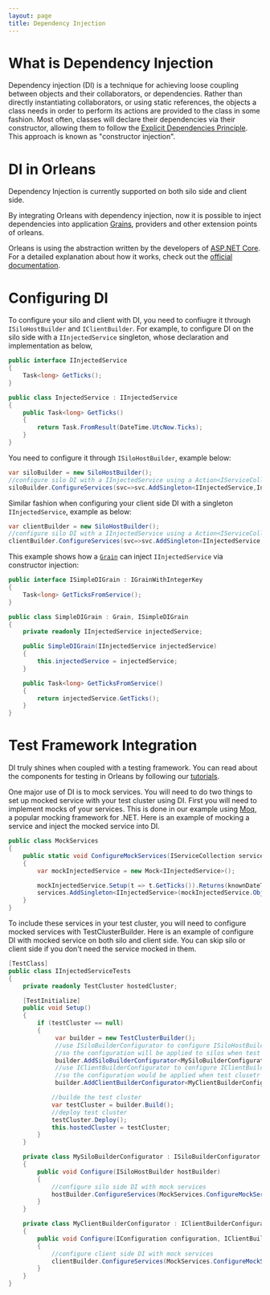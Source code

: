 ```yaml
---
layout: page
title: Dependency Injection
---
```


# What is Dependency Injection

Dependency injection (DI) is a technique for achieving loose coupling between objects and their collaborators, or dependencies. Rather than directly instantiating collaborators, or using static references, the objects a class needs in order to perform its actions are provided to the class in some fashion. Most often, classes will declare their dependencies via their constructor, allowing them to follow the [Explicit Dependencies Principle](http://deviq.com/explicit-dependencies-principle/). This approach is known as "constructor injection".

# DI in Orleans

Dependency Injection is currently supported on both silo side and client side. 

By integrating Orleans with dependency injection, now it is possible to inject dependencies into application [Grains](../Getting-Started-With-Orleans/Grains.md), providers and other extension points of orleans. 

Orleans is using the abstraction written by the developers of [ASP.NET Core](https://docs.asp.net). For a detailed explanation about how it works, check out the [official documentation](https://docs.microsoft.com/en-us/aspnet/core/fundamentals/dependency-injection).

# Configuring DI
To configure your silo and client with DI, you need to confiugre it through `ISiloHostBuilder` and `IClientBuilder`. For example, to configure DI on the silo side with a `IInjectedService` singleton, whose declaration and implementation as below, 

``` csharp
public interface IInjectedService
{
    Task<long> GetTicks();
}

public class InjectedService : IInjectedService
{
    public Task<long> GetTicks()
    {
        return Task.FromResult(DateTime.UtcNow.Ticks);
    }
}
```

You need to configure it through `ISiloHostBuilder`, example below:

``` csharp
var siloBuilder = new SiloHostBuilder();
//configure silo DI with a IInjectedService using a Action<IServiceCollection> delegate.
siloBuilder.ConfigureServices(svc=>svc.AddSingleton<IInjectedService,InjectedService>());
```
Similar fashion when configuring your client side DI with a singleton `IInjectedService`, example as below:

``` csharp
var clientBuilder = new SiloHostBuilder();
//configure silo DI with a IInjectedService using a Action<IServiceCollection> delegate.
clientBuilder.ConfigureServices(svc=>svc.AddSingleton<IInjectedService,InjectedService>());
```

This example shows how a [`Grain`](../Getting-Started-With-Orleans/Grains.md) can inject `IInjectedService` via constructor injection:

``` csharp
public interface ISimpleDIGrain : IGrainWithIntegerKey
{
    Task<long> GetTicksFromService();
}

public class SimpleDIGrain : Grain, ISimpleDIGrain
{
    private readonly IInjectedService injectedService;

    public SimpleDIGrain(IInjectedService injectedService)
    {
        this.injectedService = injectedService;
    }

    public Task<long> GetTicksFromService()
    {
        return injectedService.GetTicks();
    }
}
```

# Test Framework Integration

DI truly shines when coupled with a testing framework. You can read about the components for testing in Orleans by following our [tutorials](../../1.5/Tutorials/Unit-Testing-Grains.md).

One major use of DI is to mock services. You will need to do two things to set up mocked service with your test cluster using DI. First you will need to implement mocks of your services. This is done in our example using [Moq](https://github.com/moq/), a popular mocking framework for .NET. Here is an example of mocking a service and inject the mocked service into DI.


``` csharp
public class MockServices
{
    public static void ConfigureMockServices(IServiceCollection services)
    {
        var mockInjectedService = new Mock<IInjectedService>();

        mockInjectedService.Setup(t => t.GetTicks()).Returns(knownDateTime);
        services.AddSingleton<IInjectedService>(mockInjectedService.Object);
    }
}
```

To include these services in your test cluster, you will need to configure mocked services with TestClusterBuilder. Here is an example of configure DI with mocked service on both silo and client side. You can skip silo or client side if you don't need the service mocked in them.

``` csharp
[TestClass]
public class IInjectedServiceTests
{
    private readonly TestCluster hostedCluster;

    [TestInitialize]
    public void Setup()
    {
        if (testCluster == null)
        {
             var builder = new TestClusterBuilder();
             //use ISiloBuilderConfigurator to configure ISiloHostBuilder, and add the configurator to TestClusterBuilder, 
             //so the configuration will be applied to silos when test cluster build ISiloHostBuilder and starts the silos.
             builder.AddSiloBuilderConfigurator<MySiloBuilderConfigurator>();
             //use IClientBuilderConfigurator to configure IClientBuilder, and add the configurator to TestClusterBuilder,
             //so the configuration would be applied when test clusetr builder IClientBuilder start the client.
             builder.AddClientBuilderConfigurator<MyClientBuilderConfigurator>();

            //builde the test cluster
            var testCluster = builder.Build();
            //deploy test cluster
            testCluster.Deploy();
            this.hostedCluster = testCluster;
        }
    }

    private class MySiloBuilderConfigurator : ISiloBuilderConfigurator
    {
        public void Configure(ISiloHostBuilder hostBuilder)
        {
            //configure silo side DI with mock services
            hostBuilder.ConfigureServices(MockServices.ConfigureMockServices);
        }
    }

    private class MyClientBuilderConfigurator : IClientBuilderConfigurator
    {
        public void Configure(IConfiguration configuration, IClientBuilder clientBuilder)
        {
            //configure client side DI with mock services
            clientBuilder.ConfigureServices(MockServices.ConfigureMockServices);
        }
    }
}
```
